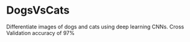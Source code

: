 # DogsVsCats
Differentiate images of dogs and cats using deep learning CNNs. Cross Validation accuracy of 97% 
